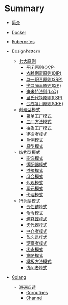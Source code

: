 # Summary

* [简介](readme.md)

* [Docker](docker/readme.md)

* [Kubernetes](kubernetes/readme.md)

* [DesignPattern](designpattern/readme.md)
  * [七大原则](designpattern/seven-principle.md)
    * [开闭原则(OCP)](designpattern/seven-principle/open-closed-principle.md)
    * [依赖倒置原则(DIP)](designpattern/seven-principle/dependence-inversion-principle.md)
    * [单一职责原则(SRP)](designpattern/seven-principle/single-responsibility-principle.md)
    * [接口隔离原则(ISP)](designpattern/seven-principle/interface-segregation-principle.md)
    * [迪米特法则(LoD)](designpattern/seven-principle/law-of-demeter.md)
    * [里氏代换原则(LSP)](designpattern/seven-principle/liskov-substitution-principle.md)
    * [合成复用原则(CRP)](designpattern/seven-principle/composite-reuse-principle.md)
  * [创建型模式](designpattern/creational-pattern.md)
    * [简单工厂模式](designpattern/creational-principle/simple-factory-pattern.md)
    * [工厂方法模式](designpattern/creational-principle/factory-method-pattern.md)
    * [抽象工厂模式](designpattern/creational-principle/abstract-factory-pattern.md)
    * [建造者模式](designpattern/creational-principle/builder-pattern.md)
    * [单例模式](designpattern/creational-principle/singleton-pattern.md)
    * [原型模式](designpattern/creational-principle/prototype-pattern.md)
  * [结构型模式](designpattern/structural-pattern.md)
    * [装饰模式](designpattern/structural-principle/decorator-pattern.md)
    * [适配器模式](designpattern/structural-principle/adapter-pattern.md)
    * [桥接模式](designpattern/structural-principle/bridge-pattern.md)
    * [组合模式](designpattern/structural-principle/composite-pattern.md)
    * [外观模式](designpattern/structural-principle/facade-pattern.md)
    * [享元模式](designpattern/structural-principle/flyweight-pattern.md)
    * [代理模式](designpattern/structural-principle/proxy-pattern.md)
  * [行为型模式](designpattern/behavioral-pattern.md)
    * [责任链模式](designpattern/behavioral-principle/chain-of-responsibility-pattern.md)
    * [命令模式](designpattern/behavioral-principle/command-pattern.md)
    * [解释器模式](designpattern/behavioral-principle/interpreter-pattern.md)
    * [迭代器模式](designpattern/behavioral-principle/iterator-pattern.md)
    * [中介者模式](designpattern/behavioral-principle/mediator-pattern.md)
    * [备忘录模式](designpattern/behavioral-principle/memento-pattern.md)
    * [观察者模式](designpattern/behavioral-principle/observer-pattern.md)
    * [状态模式](designpattern/behavioral-principle/state-pattern.md)
    * [策略模式](designpattern/behavioral-principle/strategy-pattern.md)
    * [模板方法模式](designpattern/behavioral-principle/template-method-pattern.md)
    * [访问者模式](designpattern/behavioral-principle/visitor-pattern.md)

* [Golang](golang/readme.md)
  * [源码阅读](golang/source/readme.md)
    * [Goroutines](golang/source/goroutine.md)
    * [Channel](golang/source/channel.md)
  <!-- * [gin](golang/gin/readme.md) -->
  <!-- * [ORM](golang/orm/readme.md) -->
  <!-- * [gRPC+gRPC Gateway](golang/grpc/readme.md) -->
  <!-- * [RESTful API](golang/restful/readme.md) -->
  <!-- * [爬虫](golang/crawler/readme.md) -->